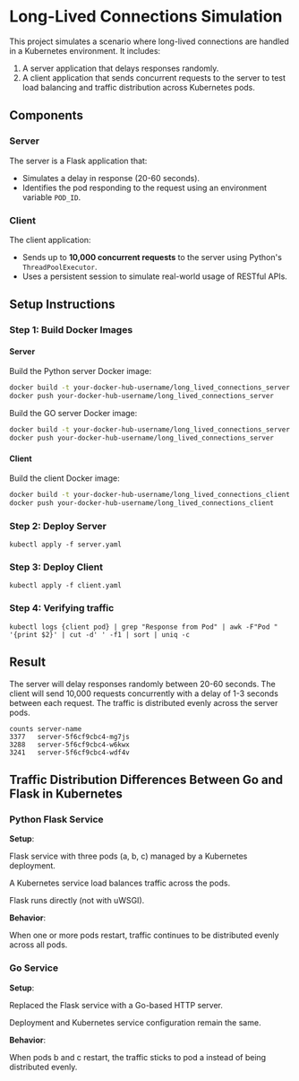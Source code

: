 # Long-Lived Connections Simulation

This project simulates a scenario where long-lived connections are handled in a Kubernetes environment. It includes:
1. A server application that delays responses randomly.
2. A client application that sends concurrent requests to the server to test load balancing and traffic distribution across Kubernetes pods.

## Components

### Server
The server is a Flask application that:
- Simulates a delay in response (20-60 seconds).
- Identifies the pod responding to the request using an environment variable `POD_ID`.

### Client
The client application:
- Sends up to **10,000 concurrent requests** to the server using Python's `ThreadPoolExecutor`.
- Uses a persistent session to simulate real-world usage of RESTful APIs.

## Setup Instructions

### Step 1: Build Docker Images
#### Server
Build the Python server Docker image:
```bash
docker build -t your-docker-hub-username/long_lived_connections_server -f Dockerfile_server_python .
docker push your-docker-hub-username/long_lived_connections_server
```

Build the GO server Docker image:
```bash
docker build -t your-docker-hub-username/long_lived_connections_server -f Dockerfile_server_go .
docker push your-docker-hub-username/long_lived_connections_server
```

#### Client
Build the client Docker image:
```bash
docker build -t your-docker-hub-username/long_lived_connections_client -f Dockerfile_client .
docker push your-docker-hub-username/long_lived_connections_client
```

### Step 2: Deploy Server
```
kubectl apply -f server.yaml
```

### Step 3: Deploy Client
```
kubectl apply -f client.yaml
```

### Step 4: Verifying traffic
```
kubectl logs {client pod} | grep "Response from Pod" | awk -F"Pod " '{print $2}' | cut -d' ' -f1 | sort | uniq -c
```

## Result

The server will delay responses randomly between 20-60 seconds.
The client will send 10,000 requests concurrently with a delay of 1-3 seconds between each request.
The traffic is distributed evenly across the server pods.

```
counts server-name
3377   server-5f6cf9cbc4-mg7js
3288   server-5f6cf9cbc4-w6kwx
3241   server-5f6cf9cbc4-wdf4v
```

## Traffic Distribution Differences Between Go and Flask in Kubernetes
### Python Flask Service

**Setup**:

Flask service with three pods (a, b, c) managed by a Kubernetes deployment.

A Kubernetes service load balances traffic across the pods.

Flask runs directly (not with uWSGI).

**Behavior**:

When one or more pods restart, traffic continues to be distributed evenly across all pods.

### Go Service

**Setup**:

Replaced the Flask service with a Go-based HTTP server.

Deployment and Kubernetes service configuration remain the same.

**Behavior**:

When pods b and c restart, the traffic sticks to pod a instead of being distributed evenly.
